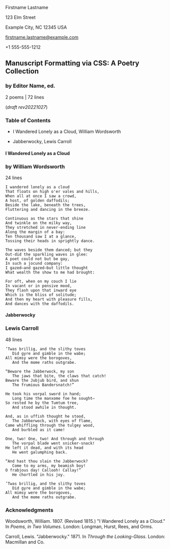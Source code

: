 <!--
Convert this to PDF (reference README.md on how to do that).

NOTE: this is experimental! This will likely change.

Poetry collections no matter the length are typically formatted similarly to
a chapter-book, but a little different ...
- title page (same as a long-form prose)
- Table of contents chapter: .m-chapter.toc -> .m-scene
- The poems: empty .m-chapter -> m-poem m-poem m-poem ...
- Acknowledgements chapter: .m-chapter -> m-scene

(c) Copyright 2022 Todd Warner
This work is licensed under Attribution 4.0 International. To view a copy
of this license, visit http://creativecommons.org/licenses/by/4.0/
-->

<style>
    /*
    @import "https://toddwarner.io/pub/css/manuscript/manuscript.css";
    */
    @import "../manuscript.css";

    :root {
        /*
        --m-page-break-simulated-long: 0;
        --m-font-weight-title: bold;
        --m-font-weight-title-chapter: bold;
        --m-font-weight-title-poem: bold;
        */
    }
</style>

<div id="vpage">
<article id="manuscript" class="long poetry">

<div id="m-contact">

Firstname Lastname

123 Elm Street

Example City, NC 12345 USA

firstname.lastname@example.com

+1 555-555-1212

</div>

<div class="m-header">

# Manuscript Formatting via CSS: A Poetry Collection

### by Editor Name, ed.

<div class="m-facts">

2 poems | 72 lines

(_draft rev20221027_)

</div></div>

<section class="m-chapter toc">
<div class="m-header">

# Table of Contents

</div>
<section class="m-scene">

- I Wandered Lonely as a Cloud, William Wordsworth

- Jabberwocky, Lewis Carroll

</section></section>
<section class="m-chapter">
<section class="m-poem">
<div class="m-header">

# I Wandered Lonely as a Cloud

### by William Wordsworth

<div class="m-facts">

24 lines

</div></div>

```plaintext
I wandered lonely as a cloud
That floats on high o'er vales and hills,
When all at once I saw a crowd,
A host, of golden daffodils;
Beside the lake, beneath the trees,
Fluttering and dancing in the breeze.
```
```plaintext
Continuous as the stars that shine
And twinkle on the milky way,
They stretched in never-ending line
Along the margin of a bay:
Ten thousand saw I at a glance,
Tossing their heads in sprightly dance.
```
```plaintext
The waves beside them danced; but they
Out-did the sparkling waves in glee:
A poet could not but be gay,
In such a jocund company:
I gazed—and gazed—but little thought
What wealth the show to me had brought:
```
```plaintext
For oft, when on my couch I lie
In vacant or in pensive mood,
They flash upon that inward eye
Which is the bliss of solitude;
And then my heart with pleasure fills,
And dances with the daffodils.
```

</section> <!-- end poem --> 
<section class="m-poem">
<div class="m-header">

# Jabberwocky

### Lewis Carroll

<div class="m-facts">

48 lines

</div></div>

```plaintext
’Twas brillig, and the slithy toves
   Did gyre and gimble in the wabe;
All mimsy were the borogoves,
   And the mome raths outgrabe.
```
```plaintext
“Beware the Jabberwock, my son
   The jaws that bite, the claws that catch!
Beware the Jubjub bird, and shun
   The frumious Bandersnatch!”
```
```plaintext
He took his vorpal sword in hand;
   Long time the manxome foe he sought—
So rested he by the Tumtum tree,
   And stood awhile in thought.
```
```plaintext
And, as in uffish thought he stood,
   The Jabberwock, with eyes of flame,
Came whiffling through the tulgey wood,
   And burbled as it came!
```
```plaintext
One, two! One, two! And through and through
   The vorpal blade went snicker-snack!
He left it dead, and with its head
   He went galumphing back.
```
```plaintext
“And hast thou slain the Jabberwock?
   Come to my arms, my beamish boy!
O frabjous day! Callooh! Callay!”
   He chortled in his joy.
```
```plaintext
’Twas brillig, and the slithy toves
   Did gyre and gimble in the wabe;
All mimsy were the borogoves,
   And the mome raths outgrabe.
```

</section> <!-- end poem -->
</section> <!-- end chapter -->

<section class="m-chapter">
<div class="m-header">

# Acknowledgments

</div>
<section class="m-scene foothang">

Woodsworth, William. 1807. (Revised 1815.) "I Wandered Lonely as a Cloud." In *Poems, in Two Volumes*. London: Longman, Hurst, Rees, and Orms.

Carroll, Lewis. "Jabberwocky." 1871. In *Through the Looking-Glass*. London: Macmillan and Co.

</section> <!-- end "scene" -->
</section> <!-- end chapter -->

</article> <!-- manuscript -->
</div> <!-- vpage -->
